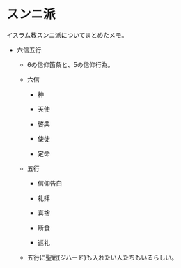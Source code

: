 # スンニ派

イスラム教スンニ派についてまとめたメモ。

* 六信五行

	* 6の信仰箇条と、5の信仰行為。

	* 六信

		* 神

		* 天使

		* 啓典

		* 使徒

		* 定命

	* 五行

	    * 信仰告白

		* 礼拝

		* 喜捨

		* 断食

		* 巡礼

	* 五行に聖戦(ジハード)も入れたい人たちもいるらしい。
